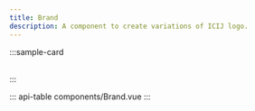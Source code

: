 ```yaml
---
title: Brand
description: A component to create variations of ICIJ logo.
---
```


:::sample-card
<div class="text-center p-4">
  <brand />
  &nbsp;
  <brand no-border />
  &nbsp;
  <brand color="#A10207" />
  &nbsp;
  <brand background="#A10207" color="#FFFF" no-border />
  &nbsp;
  <brand background="#FFF" color="#000" no-border />
</div>
:::

::: api-table components/Brand.vue :::
